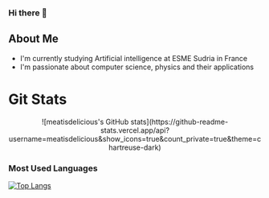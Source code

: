 ### Hi there 👋


## About Me 
- I'm currently studying Artificial intelligence at ESME Sudria in France
- I'm passionate about computer science, physics and their applications

# Git Stats
<p align="center">
![meatisdelicious's GitHub stats](https://github-readme-stats.vercel.app/api?username=meatisdelicious&show_icons=true&count_private=true&theme=chartreuse-dark)
</p>

### Most Used Languages 

<p align='center'>

[![Top Langs](https://github-readme-stats.vercel.app/api/top-langs/?username=meatisdelicious&langs_count=10&hide=Objective-C,M4,CMake&layout=compact&theme=chartreuse-dark)](https://github.com/meatisdelicious?tab=repositories)

</p>




<!--
**Meatisdelicious/Meatisdelicious** is a ✨ _special_ ✨ repository because its `README.md` (this file) appears on your GitHub profile.

Here are some ideas to get you started:

- 🔭 I’m currently working on ...
- 🌱 I’m currently learning ...
- 👯 I’m looking to collaborate on ...
- 🤔 I’m looking for help with ...
- 💬 Ask me about ...
- 📫 How to reach me: ...
- 😄 Pronouns: ...
- ⚡ Fun fact: ...
-->
